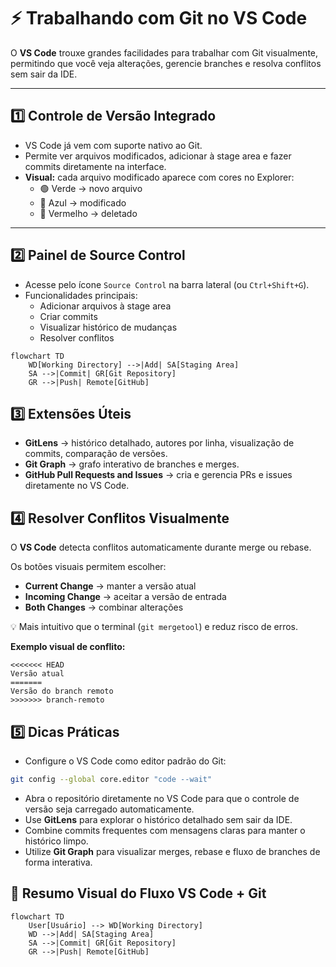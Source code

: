 # ⚡ Trabalhando com Git no VS Code

O **VS Code** trouxe grandes facilidades para trabalhar com Git visualmente, permitindo que você veja alterações, gerencie branches e resolva conflitos sem sair da IDE.

---

## 1️⃣ Controle de Versão Integrado
- VS Code já vem com suporte nativo ao Git.  
- Permite ver arquivos modificados, adicionar à stage area e fazer commits diretamente na interface.  
- **Visual:** cada arquivo modificado aparece com cores no Explorer:
  - 🟢 Verde → novo arquivo  
  - 🔵 Azul → modificado  
  - 🔴 Vermelho → deletado  

---

## 2️⃣ Painel de Source Control
- Acesse pelo ícone `Source Control` na barra lateral (ou `Ctrl+Shift+G`).  
- Funcionalidades principais:
  - Adicionar arquivos à stage area  
  - Criar commits  
  - Visualizar histórico de mudanças  
  - Resolver conflitos  

```mermaid
flowchart TD
    WD[Working Directory] -->|Add| SA[Staging Area]
    SA -->|Commit| GR[Git Repository]
    GR -->|Push| Remote[GitHub]
```

## 3️⃣ Extensões Úteis
- **GitLens** → histórico detalhado, autores por linha, visualização de commits, comparação de versões.
- **Git Graph** → grafo interativo de branches e merges.
- **GitHub Pull Requests and Issues** → cria e gerencia PRs e issues diretamente no VS Code.

## 4️⃣ Resolver Conflitos Visualmente

O **VS Code** detecta conflitos automaticamente durante merge ou rebase.

Os botões visuais permitem escolher:

- **Current Change** → manter a versão atual
- **Incoming Change** → aceitar a versão de entrada
- **Both Changes** → combinar alterações

💡 Mais intuitivo que o terminal (`git mergetool`) e reduz risco de erros.

**Exemplo visual de conflito:**
```text
<<<<<<< HEAD
Versão atual
=======
Versão do branch remoto
>>>>>>> branch-remoto
```

## 5️⃣ Dicas Práticas
- Configure o VS Code como editor padrão do Git:
```bash
git config --global core.editor "code --wait"
```
- Abra o repositório diretamente no VS Code para que o controle de versão seja carregado automaticamente.
- Use **GitLens** para explorar o histórico detalhado sem sair da IDE.
- Combine commits frequentes com mensagens claras para manter o histórico limpo.
- Utilize **Git Graph** para visualizar merges, rebase e fluxo de branches de forma interativa.

## 🎯 Resumo Visual do Fluxo VS Code + Git
```mermaid
flowchart TD
    User[Usuário] --> WD[Working Directory]
    WD -->|Add| SA[Staging Area]
    SA -->|Commit| GR[Git Repository]
    GR -->|Push| Remote[GitHub]
```
